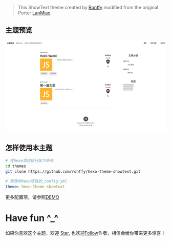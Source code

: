 > This ShowText theme created by [Ronffy](https://github.com/ronffy) modified from the original Porter [LanMiao](http://lanmiao.oschina.io)

## 主题预览
![](./mytheme.png)

## 怎样使用本主题

```bash
# 在hexo项目执行如下命令
cd themes
git clone https://github.com/ronffy/hexo-theme-showtext.git
```

```yml
# 修改你hexo项目的_config.yml
theme: hexo-theme-showtext
```

更多配置项，请参照[DEMO](https://github.com/ronffy/hexo-roronoa-blog)

# Have fun ^_^

如果你喜欢这个主题，欢迎 [Star](https://github.com/ronffy/hexo-theme-showtext),
也欢迎[Follow](https://github.com/ronffy)作者，相信会给你带来更多惊喜！
